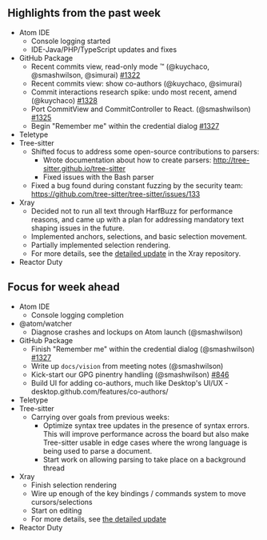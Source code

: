 ## Highlights from the past week

- Atom IDE
  - Console logging started
  - IDE-Java/PHP/TypeScript updates and fixes
- GitHub Package
  - Recent commits view, read-only mode :tm: (@kuychaco, @smashwilson, @simurai) [#1322](https://github.com/atom/github/pull/1322)
  - Recent commits view: show co-authors (@kuychaco, @simurai)
  - Commit interactions research spike: undo most recent, amend (@kuychaco) [#1328](https://github.com/atom/github/pull/1328)
  - Port CommitView and CommitController to React. (@smashwilson) [#1325](https://github.com/atom/github/pull/1325)
  - Begin "Remember me" within the credential dialog [#1327](https://github.com/atom/github/pull/1327)
- Teletype
- Tree-sitter
  - Shifted focus to address some open-source contributions to parsers:
    - Wrote documentation about how to create parsers: http://tree-sitter.github.io/tree-sitter
    - Fixed issues with the Bash parser
  - Fixed a bug found during constant fuzzing by the security team: https://github.com/tree-sitter/tree-sitter/issues/133
- Xray
  - Decided not to run all text through HarfBuzz for performance reasons, and came up with a plan for addressing mandatory text shaping issues in the future.
  - Implemented anchors, selections, and basic selection movement.
  - Partially implemented selection rendering.
  - For more details, see the [detailed update](https://github.com/atom/xray/blob/master/docs/updates/2018_03_05.md) in the Xray repository.
- Reactor Duty

## Focus for week ahead

- Atom IDE
  - Console logging completion
- @atom/watcher
  - Diagnose crashes and lockups on Atom launch (@smashwilson)
- GitHub Package
  - Finish "Remember me" within the credential dialog (@smashwilson) [#1327](https://github.com/atom/github/pull/1327)
  - Write up `docs/vision` from meeting notes (@smashwilson)
  - Kick-start our GPG pinentry handling (@smashwilson) [#846](https://github.com/atom/github/pull/846)
  - Build UI for adding co-authors, much like Desktop's UI/UX - desktop.github.com/features/co-authors/
- Teletype
- Tree-sitter
  - Carrying over goals from previous weeks:
    - Optimize syntax tree updates in the presence of syntax errors. This will improve performance across the board but also make Tree-sitter usable in edge cases where the wrong language is being used to parse a document.
    - Start work on allowing parsing to take place on a background thread
- Xray
  - Finish selection rendering
  - Wire up enough of the key bindings / commands system to move cursors/selections
  - Start on editing
  - For more details, see [the detailed update](https://github.com/atom/xray/blob/master/docs/updates/2018_03_05.md)
- Reactor Duty
